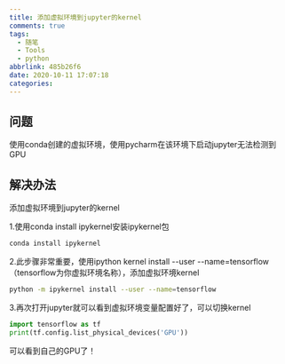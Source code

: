 ```yaml
---
title: 添加虚拟环境到jupyter的kernel
comments: true
tags:
  - 随笔
  - Tools
  - python
abbrlink: 485b26f6
date: 2020-10-11 17:07:18
categories:
---
```


## 问题
使用conda创建的虚拟环境，使用pycharm在该环境下启动jupyter无法检测到GPU
<!-- more -->

## 解决办法
添加虚拟环境到jupyter的kernel

1.使用conda install ipykernel安装ipykernel包
```sh
conda install ipykernel
```

2.此步骤非常重要，使用ipython kernel install --user --name=tensorflow （tensorflow为你虚拟环境名称），添加虚拟环境kernel
```sh
python -m ipykernel install --user --name=tensorflow
```

3.再次打开jupyter就可以看到虚拟环境变量配置好了，可以切换kernel
```python
import tensorflow as tf
print(tf.config.list_physical_devices('GPU'))
```
可以看到自己的GPU了！